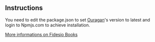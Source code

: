 ## Instructions

You need to edit the package.json to set [Ouragan](https://www.npmjs.com/package/@fidesioparis/ouragan)'s version to latest and login to Npmjs.com to achieve installation.

[More informations on Fidesio Books](https://book.fidesio.com/books/ouragan)